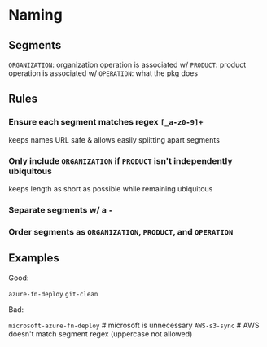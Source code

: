 # Naming

## Segments
`ORGANIZATION`: organization operation is associated w/
`PRODUCT`: product operation is associated w/
`OPERATION`: what the pkg does

## Rules

### Ensure each segment matches regex `[_a-z0-9]+`
keeps names URL safe & allows easily splitting apart segments

### Only include `ORGANIZATION` if `PRODUCT` isn't independently ubiquitous
keeps length as short as possible while remaining ubiquitous

### Separate segments w/ a `-`

### Order segments as `ORGANIZATION`, `PRODUCT`, and `OPERATION`

## Examples

Good:

`azure-fn-deploy`
`git-clean`

Bad:

`microsoft-azure-fn-deploy` # microsoft is unnecessary
`AWS-s3-sync` # AWS doesn't match segment regex (uppercase not allowed)
